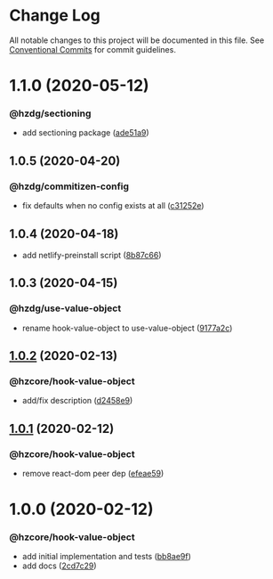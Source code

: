 # Change Log

All notable changes to this project will be documented in this file.
See [Conventional Commits](https://conventionalcommits.org) for commit guidelines.

# 1.1.0 (2020-05-12)


### @hzdg/sectioning

* add sectioning package ([ade51a9](https://github.com/hzdg/hz-core/commit/ade51a9))


## 1.0.5 (2020-04-20)


### @hzdg/commitizen-config

* fix defaults when no config exists at all ([c31252e](https://github.com/hzdg/hz-core/commit/c31252e))


## 1.0.4 (2020-04-18)


* add netlify-preinstall script ([8b87c66](https://github.com/hzdg/hz-core/commit/8b87c66))


## 1.0.3 (2020-04-15)


### @hzdg/use-value-object

* rename hook-value-object to use-value-object ([9177a2c](https://github.com/hzdg/hz-core/commit/9177a2c))


## [1.0.2](https://github.com/hzdg/hz-core/compare/@hzcore/hook-value-object@1.0.1...@hzcore/hook-value-object@1.0.2) (2020-02-13)


### @hzcore/hook-value-object

* add/fix description ([d2458e9](https://github.com/hzdg/hz-core/commit/d2458e9))


## [1.0.1](https://github.com/hzdg/hz-core/compare/@hzcore/hook-value-object@1.0.0...@hzcore/hook-value-object@1.0.1) (2020-02-12)


### @hzcore/hook-value-object

* remove react-dom peer dep ([efeae59](https://github.com/hzdg/hz-core/commit/efeae59))


# 1.0.0 (2020-02-12)


### @hzcore/hook-value-object

* add initial implementation and tests ([bb8ae9f](https://github.com/hzdg/hz-core/commit/bb8ae9f))
* add docs ([2cd7c29](https://github.com/hzdg/hz-core/commit/2cd7c29))

